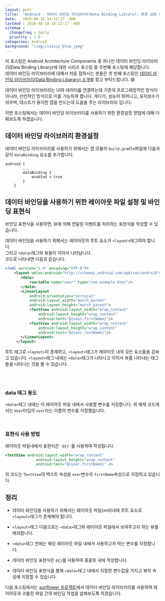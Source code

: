 ```yaml
---
layout: post
title:  "Android - 데이터 바인딩 라이브러리(Data Binding Library): 환경 설정 및 예시"
date:   2020-08-10 14:12:17 -400
lastmod : 2020-08-10 14:12:17 -400
sitemap :
  changefreq : daily
  priority : 1.0
categories: Android
background: "/img/classic_blue.jpeg"
---
```


이 포스팅은 Android Architecture Components 중 하나인 데이터 바인딩 라이브러리(Data Binding Library)에 대한 시리즈 포스팅 중 두번째 포스팅에 해당합니다.  
데이터 바인딩 라이브러리에 대해서 처음 접하시는 분들은 첫 번째 포스팅인 [데이터 바인딩 라이브러리(Data Binding Libarary) 소개](https://roadtos7.github.io/android/2020/08/07/Android-DataBindingLibrary.html)를 참고 부탁드립니다. :smile:


데이터 바인딩 라이브러리는 UI와 데이터를 연결하는데 기존의 프로그래밍적인 방식이 아니라, 선언적인 방식으로 이를 가능하게 합니다.
게다가, 성능이 뛰어나고, 유지보수가 쉬우며, 테스트가 용이한 앱을 만드는데 도움을 주는 라이브러리 입니다.  

이번 포스팅에서는 데이터 바인딩 라이브러리를 사용하기 위한 환경설정 방법에 대해 다뤄보도록 하겠습니다.

## 데이터 바인딩 라이브러리 환경설정
데이터 바인딩 라이브러리를 사용하기 위해서는 앱 모듈의 `build.gradle`파일에 다음과 같이 `dataBinding` 요소를 추가합니다.
```
android {
        ...
        dataBinding {
            enabled = true
        }
    }

```

## 데이터 바인딩을 사용하기 위한 레이아웃 파일 설정 및 바인딩 표현식
바인딩 표현식을 사용하면, 뷰에 의해 전달된 이벤트를 처리하는 표현식을 작성할 수 있습니다.  

데이터 바인딩을 사용하기 위해서는 레이아웃의 루트 요소가 `<layout>`태그여야 합니다.  
그리고 `<data>`태그와 뷰들이 이어서 나타납니다.   
코드로 나타내면 다음과 같습니다.  

```xml
<?xml version="1.0" encoding="UTF-8"?>
    <layout xmlns:android="http://schemas.android.com/apk/res/android">
       <data>
           <variable name="user" type="com.example.User"/>
       </data>
       <LinearLayout
           android:orientation="vertical"
           android:layout_width="match_parent"
           android:layout_height="match_parent">
           <TextView android:layout_width="wrap_content"
               android:layout_height="wrap_content"
               android:text="@{user.firstName}"/>
           <TextView android:layout_width="wrap_content"
               android:layout_height="wrap_content"
               android:text="@{user.lastName}"/>
       </LinearLayout>
     </layout>
```

루트 태그로 `<layout>`이 존재하고, `<layout>`태그가 레아이웃 내의 모든 요소들을 감싸고 있습니다. `<layout>`태그 내에는 `<data>`태그가 나타나고 이어서 뷰를 나타내는 태그들을 나타나는 것을 볼 수 있습니다.   

<br/>
<br/>

### data 태그 용도
`<data>`태그 내에는 이 레이아웃 파일 내에서 사용할 변수를 지정합니다.
위 예제 코드에서는 `User`타입의 `user`라는 이름의 변수를 지정했습니다.

<br/>

### 표현식 사용 방법
레이아웃 파일내에서 표현식은 `'@{}'`를 사용하여 작성됩니다.
```xml
<TextView android:layout_width="wrap_content"
              android:layout_height="wrap_content"
              android:text="@{user.firstName}" />
```
위 코드는 `TextView`의 텍스트 속성을 `user`변수의 `firstName`속성으로 지정하고 있습니다.   


## 정리
- 데이터 바인딩을 사용하기 위해서는 레이아웃 파일(xml)내에 루트 요소로 `<layout>`태그가 존재해야 합니다.

- `<layout>`태그 다음으로는 `<data>`태그와 레이아웃 파일에서 보여주고자 하는 뷰를 배치합니다.  

- `<data>`태그 안에는 해당 레이아웃 파일 내에서 사용하고자 하는 변수를 지정합니다.  

- 데이터 바인딩 표현식은 `@{}`를 사용하여 중괄호 내에 작성합니다.  

- 데이터 바인딩 표현식을 통해 `<data>`태그 내에서 지정한 변수값을 가지고 뷰의 속성에 지정할 수 있습니다.  

다음 포스팅에서는 [sunflower 프로젝트](https://github.com/android/sunflower)에서 데이터 바인딩 라이브러리를 사용하여 레이아웃과 코틀린 파일 간의 바인딩 작업을 살펴보도록 하겠습니다.  
